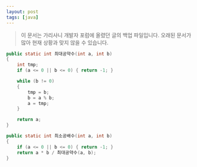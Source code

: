 ```yaml
---
layout: post
tags: [java]
---
```


> 이 문서는 가리사니 개발자 포럼에 올렸던 글의 백업 파일입니다.
오래된 문서가 많아 현재 상황과 맞지 않을 수 있습니다.


``` java
public static int 최대공약수(int a, int b)
{
	int tmp;
	if (a <= 0 || b <= 0) { return -1; }

	while (b != 0)
	{
		tmp = b;
		b = a % b;
		a = tmp;
	}

	return a;
}
```
``` java
public static int 최소공배수(int a, int b)
{
	if (a <= 0 || b <= 0) { return -1; }
	return a * b / 최대공약수(a, b);
}
```